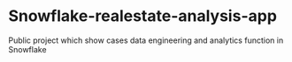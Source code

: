 # Snowflake-realestate-analysis-app
Public project which show cases data engineering and analytics function in Snowflake
